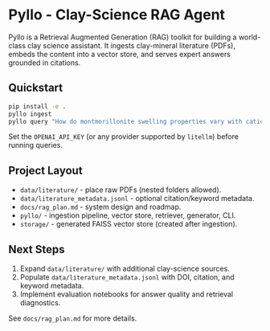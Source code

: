 # Pyllo - Clay-Science RAG Agent

Pyllo is a Retrieval Augmented Generation (RAG) toolkit for building a world-class clay science assistant. It ingests clay-mineral literature (PDFs), embeds the content into a vector store, and serves expert answers grounded in citations.

## Quickstart

```bash
pip install -e .
pyllo ingest
pyllo query "How do montmorillonite swelling properties vary with cation exchange?"
```

Set the `OPENAI_API_KEY` (or any provider supported by `litellm`) before running queries.

## Project Layout

- `data/literature/` - place raw PDFs (nested folders allowed).
- `data/literature_metadata.jsonl` - optional citation/keyword metadata.
- `docs/rag_plan.md` - system design and roadmap.
- `pyllo/` - ingestion pipeline, vector store, retriever, generator, CLI.
- `storage/` - generated FAISS vector store (created after ingestion).

## Next Steps

1. Expand `data/literature/` with additional clay-science sources.
2. Populate `data/literature_metadata.jsonl` with DOI, citation, and keyword metadata.
3. Implement evaluation notebooks for answer quality and retrieval diagnostics.

See `docs/rag_plan.md` for more details.
